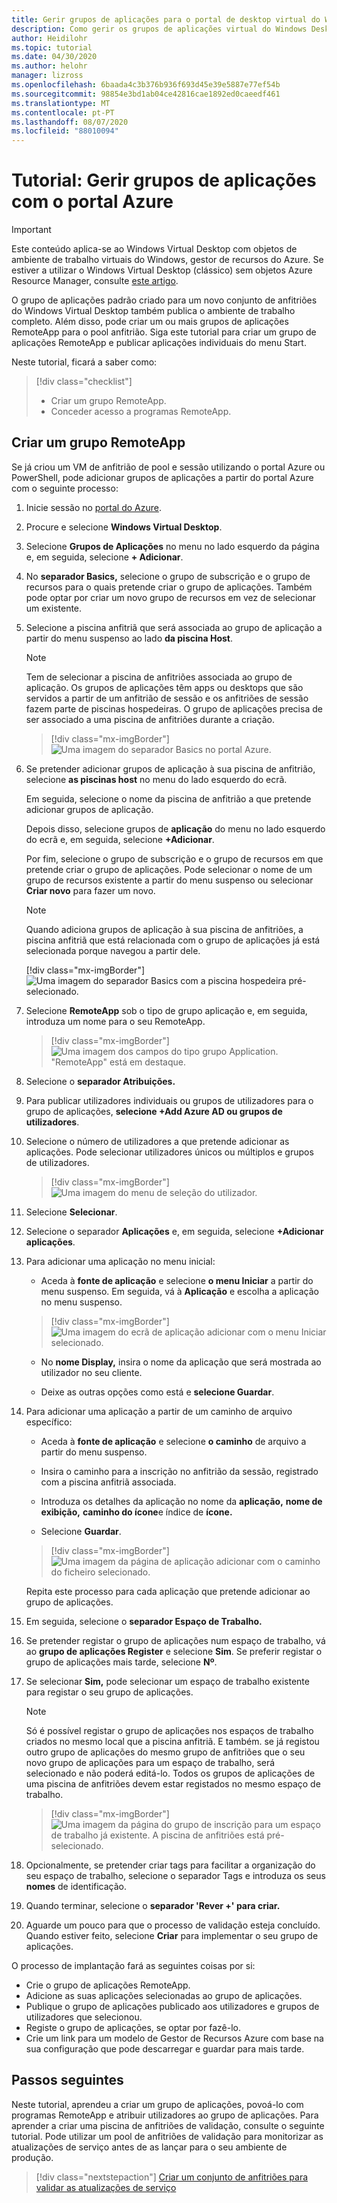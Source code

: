```yaml
---
title: Gerir grupos de aplicações para o portal de desktop virtual do Windows - Azure
description: Como gerir os grupos de aplicações virtual do Windows Desktop com o portal Azure.
author: Heidilohr
ms.topic: tutorial
ms.date: 04/30/2020
ms.author: helohr
manager: lizross
ms.openlocfilehash: 6baada4c3b376b936f693d45e39e5887e77ef54b
ms.sourcegitcommit: 98854e3bd1ab04ce42816cae1892ed0caeedf461
ms.translationtype: MT
ms.contentlocale: pt-PT
ms.lasthandoff: 08/07/2020
ms.locfileid: "88010094"
---
```

# <a name="tutorial-manage-app-groups-with-the-azure-portal"></a>Tutorial: Gerir grupos de aplicações com o portal Azure

>[!IMPORTANT]
>Este conteúdo aplica-se ao Windows Virtual Desktop com objetos de ambiente de trabalho virtuais do Windows, gestor de recursos do Azure. Se estiver a utilizar o Windows Virtual Desktop (clássico) sem objetos Azure Resource Manager, consulte [este artigo](./virtual-desktop-fall-2019/manage-app-groups-2019.md).

O grupo de aplicações padrão criado para um novo conjunto de anfitriões do Windows Virtual Desktop também publica o ambiente de trabalho completo. Além disso, pode criar um ou mais grupos de aplicações RemoteApp para o pool anfitrião. Siga este tutorial para criar um grupo de aplicações RemoteApp e publicar aplicações individuais do menu Start.

Neste tutorial, ficará a saber como:

> [!div class="checklist"]
> * Criar um grupo RemoteApp.
> * Conceder acesso a programas RemoteApp.

## <a name="create-a-remoteapp-group"></a>Criar um grupo RemoteApp

Se já criou um VM de anfitrião de pool e sessão utilizando o portal Azure ou PowerShell, pode adicionar grupos de aplicações a partir do portal Azure com o seguinte processo:

1.  Inicie sessão no [portal do Azure](https://portal.azure.com/).

2.  Procure e selecione **Windows Virtual Desktop**.

3.  Selecione **Grupos de Aplicações** no menu no lado esquerdo da página e, em seguida, selecione **+ Adicionar**.

4. No **separador Basics,** selecione o grupo de subscrição e o grupo de recursos para o quais pretende criar o grupo de aplicações. Também pode optar por criar um novo grupo de recursos em vez de selecionar um existente.

5. Selecione a piscina anfitriã que será associada ao grupo de aplicação a partir do menu suspenso ao lado **da piscina Host**.

    >[!NOTE]
    >Tem de selecionar a piscina de anfitriões associada ao grupo de aplicação. Os grupos de aplicações têm apps ou desktops que são servidos a partir de um anfitrião de sessão e os anfitriões de sessão fazem parte de piscinas hospedeiras. O grupo de aplicações precisa de ser associado a uma piscina de anfitriões durante a criação.

    > [!div class="mx-imgBorder"]
    > ![Uma imagem do separador Basics no portal Azure.](media/basics-tab.png)

6. Se pretender adicionar grupos de aplicação à sua piscina de anfitrião, selecione **as piscinas host** no menu do lado esquerdo do ecrã.

    Em seguida, selecione o nome da piscina de anfitrião a que pretende adicionar grupos de aplicação.

    Depois disso, selecione grupos de **aplicação** do menu no lado esquerdo do ecrã e, em seguida, selecione **+Adicionar**.

    Por fim, selecione o grupo de subscrição e o grupo de recursos em que pretende criar o grupo de aplicações. Pode selecionar o nome de um grupo de recursos existente a partir do menu suspenso ou selecionar **Criar novo** para fazer um novo.

      >[!NOTE]
      >Quando adiciona grupos de aplicação à sua piscina de anfitriões, a piscina anfitriã que está relacionada com o grupo de aplicações já está selecionada porque navegou a partir dele.
      >
      > [!div class="mx-imgBorder"]
      >![Uma imagem do separador Basics com a piscina hospedeira pré-selecionado.](media/host-pool-selected.png)

7. Selecione **RemoteApp** sob o tipo de grupo aplicação e, em seguida, introduza um nome para o seu RemoteApp.

      > [!div class="mx-imgBorder"]
      > ![Uma imagem dos campos do tipo grupo Application. "RemoteApp" está em destaque.](media/remoteapp-button.png)

8.  Selecione o **separador Atribuições.**

9.  Para publicar utilizadores individuais ou grupos de utilizadores para o grupo de aplicações, **selecione +Add Azure AD ou grupos de utilizadores**.

10.  Selecione o número de utilizadores a que pretende adicionar as aplicações. Pode selecionar utilizadores únicos ou múltiplos e grupos de utilizadores.

     > [!div class="mx-imgBorder"]
     > ![Uma imagem do menu de seleção do utilizador.](media/select-users.png)

11.  Selecione **Selecionar**.

12.  Selecione o separador **Aplicações** e, em seguida, selecione **+Adicionar aplicações**.

13.  Para adicionar uma aplicação no menu inicial:

      - Aceda à **fonte de aplicação** e selecione **o menu Iniciar** a partir do menu suspenso. Em seguida, vá à **Aplicação** e escolha a aplicação no menu suspenso.

     > [!div class="mx-imgBorder"]
     > ![Uma imagem do ecrã de aplicação adicionar com o menu Iniciar selecionado.](media/add-app-start.png)

      - No **nome Display,** insira o nome da aplicação que será mostrada ao utilizador no seu cliente.

      - Deixe as outras opções como está e **selecione Guardar**.

14. Para adicionar uma aplicação a partir de um caminho de arquivo específico:

      - Aceda à **fonte de aplicação** e selecione **o caminho** de arquivo a partir do menu suspenso.

      - Insira o caminho para a inscrição no anfitrião da sessão, registrado com a piscina anfitriã associada.

      - Introduza os detalhes da aplicação no nome da **aplicação,** **nome de exibição,** **caminho do ícone**e índice de **ícone.**

      - Selecione **Guardar**.

     > [!div class="mx-imgBorder"]
     > ![Uma imagem da página de aplicação adicionar com o caminho do ficheiro selecionado.](media/add-app-file.png)

     Repita este processo para cada aplicação que pretende adicionar ao grupo de aplicações.

15.  Em seguida, selecione o **separador Espaço de Trabalho.**

16.  Se pretender registar o grupo de aplicações num espaço de trabalho, vá ao **grupo de aplicações Register** e selecione **Sim**. Se preferir registar o grupo de aplicações mais tarde, selecione **Nº**.

17.  Se selecionar **Sim,** pode selecionar um espaço de trabalho existente para registar o seu grupo de aplicações.

       >[!NOTE]
       >Só é possível registar o grupo de aplicações nos espaços de trabalho criados no mesmo local que a piscina anfitriã. E também. se já registou outro grupo de aplicações do mesmo grupo de anfitriões que o seu novo grupo de aplicações para um espaço de trabalho, será selecionado e não poderá editá-lo. Todos os grupos de aplicações de uma piscina de anfitriões devem estar registados no mesmo espaço de trabalho.

     > [!div class="mx-imgBorder"]
     > ![Uma imagem da página do grupo de inscrição para um espaço de trabalho já existente. A piscina de anfitriões está pré-selecionado.](media/register-existing.png)

18. Opcionalmente, se pretender criar tags para facilitar a organização do seu espaço de trabalho, selecione o separador Tags e introduza os seus **nomes** de identificação.

19. Quando terminar, selecione o **separador 'Rever +' para criar.**

20. Aguarde um pouco para que o processo de validação esteja concluído. Quando estiver feito, selecione **Criar** para implementar o seu grupo de aplicações.

O processo de implantação fará as seguintes coisas por si:

- Crie o grupo de aplicações RemoteApp.
- Adicione as suas aplicações selecionadas ao grupo de aplicações.
- Publique o grupo de aplicações publicado aos utilizadores e grupos de utilizadores que selecionou.
- Registe o grupo de aplicações, se optar por fazê-lo.
- Crie um link para um modelo de Gestor de Recursos Azure com base na sua configuração que pode descarregar e guardar para mais tarde.

## <a name="next-steps"></a>Passos seguintes

Neste tutorial, aprendeu a criar um grupo de aplicações, povoá-lo com programas RemoteApp e atribuir utilizadores ao grupo de aplicações. Para aprender a criar uma piscina de anfitriões de validação, consulte o seguinte tutorial. Pode utilizar um pool de anfitriões de validação para monitorizar as atualizações de serviço antes de as lançar para o seu ambiente de produção.

> [!div class="nextstepaction"]
> [Criar um conjunto de anfitriões para validar as atualizações de serviço](./create-validation-host-pool.md)
